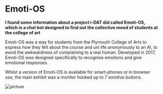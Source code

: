 # Emoti-OS

**I found some information about a project i-DAT did called Emoti-OS, which is a chat bot designed to find out the collective mood of students at the college of art**

Emoti-OS was a way for students from the Plymouth College of Arts to express how they felt about the course and uni life anonymously to an AI, to avoid the awkwardness of complaining to a real human. Developed in 2017, Emoti-OS was designed specifically to recognise emotions and give emotional responses.

Whilst a version of Emoti-OS is available for smart-phones or in browser use, the main exhibit was a monitor hooked up to 7 emotive buttons.

![picture](https://www.flickr.com/photos/109085185@N04/38006321944/in/album-72157691108120646)
